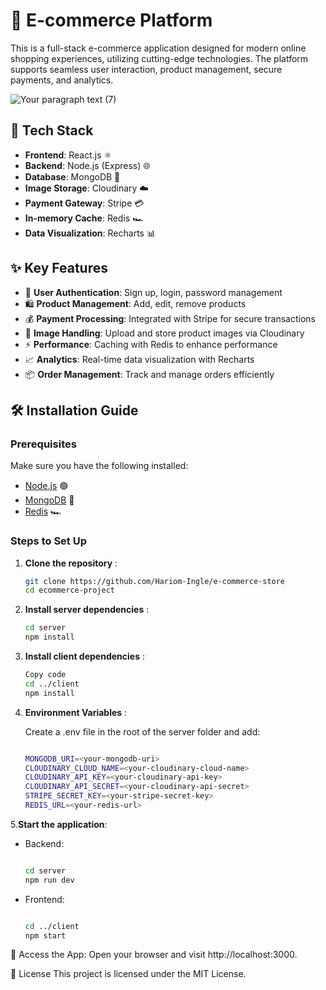 # 🛒 E-commerce Platform

This is a full-stack e-commerce application designed for modern online shopping experiences, utilizing cutting-edge technologies. The platform supports seamless user interaction, product management, secure payments, and analytics.


![Your paragraph text (7)](https://github.com/user-attachments/assets/b37dc4c4-07b7-4ca0-a197-87d603f3228d)
## 🚀 Tech Stack


- **Frontend**: React.js ⚛️
- **Backend**: Node.js (Express) 🌐
- **Database**: MongoDB 🍃
- **Image Storage**: Cloudinary ☁️
- **Payment Gateway**: Stripe 💳
- **In-memory Cache**: Redis 🏎️
- **Data Visualization**: Recharts 📊

## ✨ Key Features

- 🔑 **User Authentication**: Sign up, login, password management
- 🛍️ **Product Management**: Add, edit, remove products
- 💰 **Payment Processing**: Integrated with Stripe for secure transactions
- 📸 **Image Handling**: Upload and store product images via Cloudinary
- ⚡ **Performance**: Caching with Redis to enhance performance
- 📈 **Analytics**: Real-time data visualization with Recharts
- 📦 **Order Management**: Track and manage orders efficiently

## 🛠️ Installation Guide

### Prerequisites

Make sure you have the following installed:

- [Node.js](https://nodejs.org/) 🟢
- [MongoDB](https://www.mongodb.com/) 🍃
- [Redis](https://redis.io/) 🏎️

### Steps to Set Up

1. **Clone the repository** :

   ```bash
   git clone https://github.com/Hariom-Ingle/e-commerce-store
   cd ecommerce-project

2. **Install server dependencies** :

    ```bash
    cd server
    npm install

3. **Install client dependencies** :

    ```bash
    Copy code
    cd ../client
    npm install
4. **Environment Variables** :

    Create a .env file in the root of the server folder and add:

    ```bash
    
    MONGODB_URI=<your-mongodb-uri>
    CLOUDINARY_CLOUD_NAME=<your-cloudinary-cloud-name>
    CLOUDINARY_API_KEY=<your-cloudinary-api-key>
    CLOUDINARY_API_SECRET=<your-cloudinary-api-secret>
    STRIPE_SECRET_KEY=<your-stripe-secret-key>
    REDIS_URL=<your-redis-url>

5.**Start the application**:

- Backend:

    ```bash
    
    cd server
    npm run dev
- Frontend:

    ```bash
 
    cd ../client
    npm start

🎉 Access the App: Open your browser and visit http://localhost:3000.


📄 License
This project is licensed under the MIT License.

 
 

 

